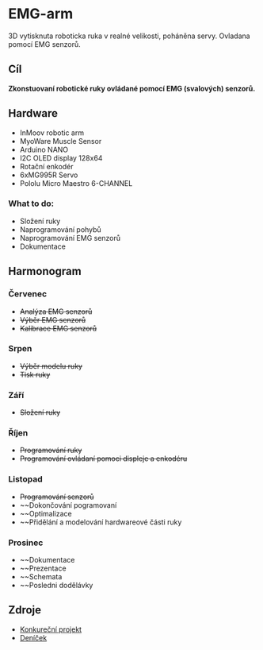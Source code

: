 # EMG-arm
3D vytisknuta roboticka ruka v realné velikosti, poháněna servy. Ovladana pomocí EMG senzorů. 

## Cíl
  **Zkonstuovaní robotické ruky ovládané pomocí EMG (svalových) senzorů.**

## Hardware 
- InMoov robotic arm 
- MyoWare Muscle Sensor
- Arduino NANO
- I2C OLED display 128x64
- Rotační enkodér
- 6xMG995R Servo 
- Pololu Micro Maestro 6-CHANNEL

### What to do: 
- Složení ruky
- Naprogramování pohybů 
- Naprogramování EMG senzorů 
- Dokumentace 

## Harmonogram

### Červenec 
- ~~Analýza EMG senzorů~~
- ~~Výběr EMG senzorů~~
- ~~Kalibrace EMG senzorů~~ 

### Srpen 
- ~~Výběr modelu ruky~~
- ~~Tisk ruky~~

### Září 
- ~~Složení ruky~~ 

### Říjen 
- ~~Programování ruky~~
- ~~Programování ovládaní pomoci displeje a enkodéru~~ 

### Listopad 
- ~~Programování senzorů~~
- ~~Dokončování pogramovaní 
- ~~Optimalizace 
- ~~Přidělání a modelování hardwareové části ruky 

### Prosinec 
- ~~Dokumentace 
- ~~Prezentace 
- ~~Schemata 
- ~~Posledni dodělávky


## Zdroje
 - [Konkureční projekt](https://static1.squarespace.com/static/5fdf30e82dcd53187f20b7f4/t/5fe09c7ef5f64226567c5b9e/1608555676841/Low+Cost+Prosthetic+Arm+Thesis.pdf)
 - [Deníček](https://docs.google.com/document/d/1iRJr1iKNz3n8BKfak4A2ild2_8w_wcecvySByJWGgLg/edit#) 
